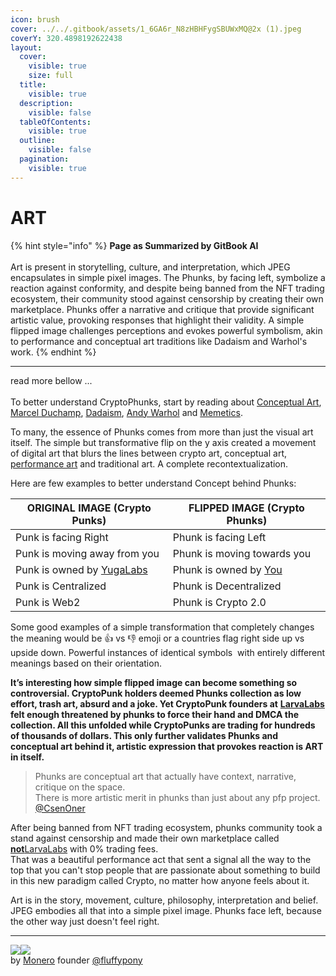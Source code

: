 ```yaml
---
icon: brush
cover: ../../.gitbook/assets/1_6GA6r_N8zHBHFygSBUWxMQ@2x (1).jpeg
coverY: 320.4898192622438
layout:
  cover:
    visible: true
    size: full
  title:
    visible: true
  description:
    visible: false
  tableOfContents:
    visible: true
  outline:
    visible: false
  pagination:
    visible: true
---
```


# ART

{% hint style="info" %}
**Page as Summarized by GitBook AI** \
\
Art is present in storytelling, culture, and interpretation, which JPEG encapsulates in simple pixel images. The Phunks, by facing left, symbolize a reaction against conformity, and despite being banned from the NFT trading ecosystem, their community stood against censorship by creating their own marketplace. Phunks offer a narrative and critique that provide significant artistic value, provoking responses that highlight their validity. A simple flipped image challenges perceptions and evokes powerful symbolism, akin to performance and conceptual art traditions like Dadaism and Warhol's work.
{% endhint %}

***

read more bellow ...\
\
To better understand CryptoPhunks, start by reading about [Conceptual Art](https://en.wikipedia.org/wiki/Conceptual_art),[ Marcel Duchamp](https://en.wikipedia.org/wiki/Marcel_Duchamp), [Dadaism](https://en.wikipedia.org/wiki/Dada), [Andy Warhol](https://en.wikipedia.org/wiki/Andy_Warhol) and [Memetics](https://en.wikipedia.org/wiki/Memetics).&#x20;

To many, the essence of Phunks comes from more than just the visual art itself. The simple but transformative flip on the y axis created a movement of digital art that blurs the lines between crypto art, conceptual art, [performance art](https://en.wikipedia.org/wiki/Performance_art) and traditional art. A complete recontextualization.

Here are few examples to better understand Concept behind Phunks:

| ORIGINAL IMAGE (Crypto Punks)                             | FLIPPED IMAGE (Crypto Phunks)                                           |
| --------------------------------------------------------- | ----------------------------------------------------------------------- |
| Punk is facing Right                                      | Phunk is facing Left                                                    |
| Punk is moving away from you                              | Phunk is moving towards you                                             |
| Punk is owned by [YugaLabs](https://twitter.com/yugalabs) | Phunk is owned by [You](https://notlarvalabs.com/cryptophunks/myphunks) |
| Punk is Centralized                                       | Phunk is Decentralized                                                  |
| Punk is Web2                                              | Phunk is Crypto 2.0                                                     |

Some good examples of a simple transformation that completely changes the meaning would be :thumbsup: vs :thumbsdown: emoji or a countries flag right side up vs upside down. Powerful instances of identical symbols  with entirely different meanings based on their orientation.

**It’s interesting how simple flipped image can become something so controversial. CryptoPunk holders deemed Phunks collection as low effort, trash art, absurd and a joke. Yet CryptoPunk founders at** [**LarvaLabs**](https://www.larvalabs.com/cryptopunks/) **felt enough threatened by phunks to force their hand and DMCA the collection. All this unfolded while CryptoPunks are trading for hundreds of thousands of dollars. This only further validates Phunks and conceptual art behind it, artistic expression that provokes reaction is ART in itself.**

> Phunks are conceptual art that actually have context, narrative, critique on the space. \
> There is more artistic merit in phunks than just about any pfp project. [@CsenOner](https://twitter.com/CsenOner/status/1512709948467257345?s=20\&t=W79OmfK5hl4BrLO6Shkcqg)

After being banned from NFT trading ecosystem, phunks community took a stand against censorship and made their own marketplace called [**not**LarvaLabs](../../made-by-phunks/notlarvalabs/) with 0% trading fees. \
That was a beautiful performance act that sent a signal all the way to the top that you can't stop people that are passionate about something to build in this new paradigm called Crypto, no matter how anyone feels about it.

Art is in the story, movement, culture, philosophy, interpretation and belief. JPEG embodies all that into a simple pixel image. Phunks face left, because the other way just doesn't feel right.

***

![](<../../.gitbook/assets/Screen Shot 2022-04-10 at 07.36.00.png>)![](<../../.gitbook/assets/Screen Shot 2022-04-10 at 07.34.59.png>)\
by [Monero](https://www.getmonero.org/) founder [@fluffypony](https://twitter.com/fluffypony/status/1512771931484864514?s=20\&t=o-U9RXl0pM8qkl02jMBrRw)

